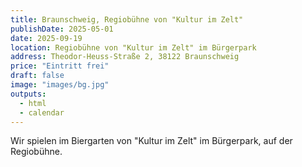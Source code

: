 ```yaml
---
title: Braunschweig, Regiobühne von "Kultur im Zelt"
publishDate: 2025-05-01
date: 2025-09-19
location: Regiobühne von "Kultur im Zelt" im Bürgerpark
address: Theodor-Heuss-Straße 2, 38122 Braunschweig
price: "Eintritt frei"
draft: false
image: "images/bg.jpg"
outputs:
  - html
  - calendar
---
```

Wir spielen im Biergarten von "Kultur im Zelt" im Bürgerpark, auf der Regiobühne.
